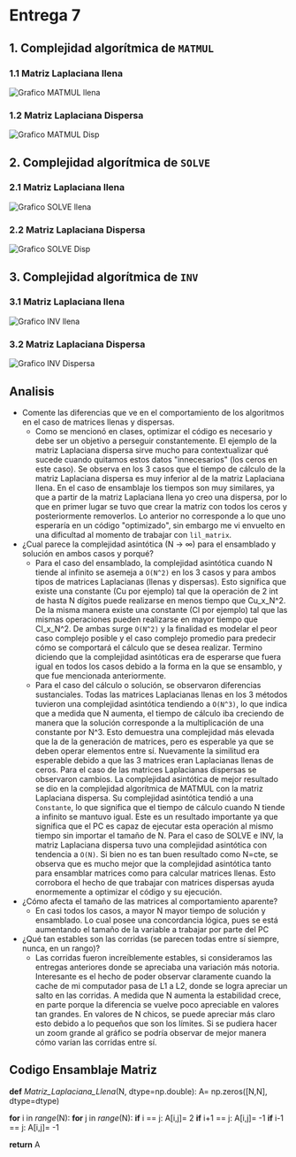 # Entrega 7

## 1. Complejidad algorítmica de `MATMUL`
   ### 1.1 Matriz Laplaciana llena
   ![Grafico MATMUL llena](https://user-images.githubusercontent.com/43649125/90902601-b63ad880-e39a-11ea-98fb-9c1230250c35.png)
   ### 1.2 Matriz Laplaciana Dispersa
   ![Grafico MATMUL Disp](https://user-images.githubusercontent.com/43649125/90902612-baff8c80-e39a-11ea-9973-1ff6f040edd0.png)

## 2. Complejidad algorítmica de `SOLVE`
   ### 2.1 Matriz Laplaciana llena
  ![Grafico SOLVE llena](https://user-images.githubusercontent.com/43649125/90902627-c05cd700-e39a-11ea-937c-80bfd3bf1e27.png)
   ### 2.2 Matriz Laplaciana Dispersa
  ![Grafico SOLVE Disp](https://user-images.githubusercontent.com/43649125/90902638-c3f05e00-e39a-11ea-9fdb-0fbb2bbd3641.png)

## 3. Complejidad algorítmica de `INV`
   ### 3.1 Matriz Laplaciana llena
  ![Grafico INV llena](https://user-images.githubusercontent.com/43649125/90902655-c81c7b80-e39a-11ea-83d9-cb155864961b.png)
   ### 3.2 Matriz Laplaciana Dispersa
  ![Grafico INV Dispersa](https://user-images.githubusercontent.com/43649125/90902667-cc489900-e39a-11ea-8b50-bb8f70e039ff.png)

## Analisis
* Comente las diferencias que ve en el comportamiento de los algoritmos en el caso de matrices llenas y dispersas.
   * Como se mencionó en clases, optimizar el código es necesario y debe ser un objetivo a perseguir constantemente. El ejemplo de la matriz Laplaciana dispersa sirve mucho para contextualizar qué sucede cuando quitamos estos datos "innecesarios" (los ceros en este caso). Se observa en los 3 casos que el tiempo de cálculo de la matriz Laplaciana dispersa es muy inferior al de la matriz Laplaciana llena. En el caso de ensamblaje los tiempos son muy similares, ya que a partir de la matriz Laplaciana llena yo creo una dispersa, por lo que en primer lugar se tuvo que crear la matriz con todos los ceros y posteriormente removerlos. Lo anterior no corresponde a lo que uno esperaría en un código "optimizado", sin embargo me vi envuelto en una dificultad al momento de trabajar con `lil_matrix`.
* ¿Cual parece la complejidad asintótica (N → ∞)  para el ensamblado y solución en ambos casos y porqué?
   * Para el caso del ensamblado, la complejidad asintótica cuando N tiende al infinito se asemeja a `O(N^2)` en los 3 casos y para ambos tipos de matrices Laplacianas (llenas y dispersas). Esto significa que existe una constante (Cu por ejemplo) tal que la operación de 2 int de hasta N dígitos puede realizarse en menos tiempo que Cu_x_N^2. De la misma manera existe una constante (Cl por ejemplo) tal que las mismas operaciones pueden realizarse en mayor tiempo que Cl_x_N^2. De ambas surge `O(N^2)` y la finalidad es modelar el peor caso complejo posible y el caso complejo promedio para predecir cómo se comportará el cálculo que se desea realizar. Termino diciendo que la complejidad asintóticas era de esperarse que fuera igual en todos los casos debido a la forma en la que se ensamblo, y que fue mencionada anteriormente.
   * Para el caso del cálculo o solución, se observaron diferencias sustanciales. Todas las matrices Laplacianas llenas en los 3 métodos tuvieron una complejidad asintótica tendiendo a `O(N^3)`, lo que indica que a medida que N aumenta, el tiempo de cálculo iba creciendo de manera que la solución corresponde a la multiplicación de una constante por N^3. Esto demuestra una complejidad más elevada que la de la generación de matrices, pero es esperable ya que se deben operar elementos entre sí. Nuevamente la similitud era esperable debido a que las 3 matrices eran Laplacianas llenas de ceros.
   Para el caso de las matrices Laplacianas dispersas se observaron cambios. La complejidad asintótica de mejor resultado se dio en la complejidad algorítmica de MATMUL con la matriz Laplaciana dispersa. Su complejidad asintótica tendió a una `Constante`, lo que significa que el tiempo de cálculo cuando N tiende a infinito se mantuvo igual. Este es un resultado importante ya que significa que el PC es capaz de ejecutar esta operación al mismo tiempo sin importar el tamaño de N. Para el caso de SOLVE e INV, la matriz Laplaciana dispersa tuvo una complejidad asintótica con tendencia a `O(N)`. Si bien no es tan buen resultado como N=cte, se observa que es mucho mejor que la complejidad asintótica tanto para ensamblar matrices como para calcular matrices llenas. Esto corrobora el hecho de que trabajar con matrices dispersas ayuda enormemente a optimizar el código y su ejecución.
* ¿Cómo afecta el tamaño de las matrices al comportamiento aparente?
   * En casi todos los casos, a mayor N mayor tiempo de solución y ensamblado. Lo cual posee una concordancia lógica, pues se está aumentando el tamaño de la variable a trabajar por parte del PC
* ¿Qué tan estables son las corridas (se parecen todas entre sí siempre, nunca, en un rango)?
   * Las corridas fueron increíblemente estables, si consideramos las entregas anteriores donde se apreciaba una variación más notoria. Interesante es el hecho de poder observar claramente cuando la cache de mi computador pasa de L1 a L2, donde se logra apreciar un salto en las corridas. A medida que N aumenta la estabilidad crece, en parte porque la diferencia se vuelve poco apreciable en valores tan grandes. En valores de N chicos, se puede apreciar más claro esto debido a lo pequeños que son los límites. Si se pudiera hacer un zoom grande al gráfico se podría observar de mejor manera cómo varían las corridas entre sí.

## Codigo Ensamblaje Matriz

   **def** *Matriz_Laplaciana_Llena*(N, dtype=np.double):
    A= np.zeros([N,N], dtype=dtype)
    
   **for** i in *range*(N):
        **for** j in *range*(N):
            **if** i == j:
                A[i,j]= 2
            **if** i+1 == j:
                A[i,j]= -1
            **if** i-1 == j:
                A[i,j]= -1
    
   **return** A
